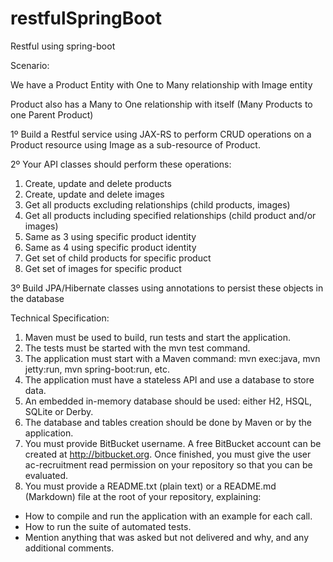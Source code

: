 # restfulSpringBoot
Restful using spring-boot

Scenario:

We have a Product Entity with One to Many relationship with Image entity

Product also has a Many to One relationship with itself (Many Products to one Parent Product) 

1º Build a Restful service using JAX-RS to perform CRUD operations on a Product resource using Image as a sub-resource of Product.

2º Your API classes should perform these operations:

1) Create, update and delete products
2) Create, update and delete images
3) Get all products excluding relationships (child products, images) 
4) Get all products including specified relationships (child product and/or images) 
5) Same as 3 using specific product identity 
6) Same as 4 using specific product identity 
7) Get set of child products for specific product 
8) Get set of images for specific product


3º Build JPA/Hibernate classes using annotations to persist these objects in the database 

Technical Specification:

1) Maven must be used to build, run tests and start the application.
2) The tests must be started with the mvn test command.
3) The application must start with a Maven command: mvn exec:java, mvn jetty:run, mvn spring-boot:run, etc.
4) The application must have a stateless API and use a database to store data.
5) An embedded in-memory database should be used: either H2, HSQL, SQLite or Derby.
6) The database and tables creation should be done by Maven or by the application.
7) You must provide BitBucket username. A free BitBucket account can be created at http://bitbucket.org. Once finished, you must give the user ac-recruitment read permission on your repository so that you can be evaluated. 
8) You must provide a README.txt (plain text) or a README.md (Markdown) file at the root of your repository, explaining:
- How to compile and run the application with an example for each call.
- How to run the suite of automated tests.
- Mention anything that was asked but not delivered and why, and any additional comments.
